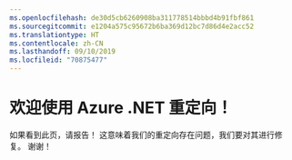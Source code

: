 ```yaml
---
ms.openlocfilehash: de30d5cb6260908ba311778514bbbd4b91fbf861
ms.sourcegitcommit: e1204a575c95672b6ba369d12bc7d86d4e2acc52
ms.translationtype: HT
ms.contentlocale: zh-CN
ms.lasthandoff: 09/10/2019
ms.locfileid: "70875477"
---
```

# <a name="welcome-to-the-azure-net-redirect"></a>欢迎使用 Azure .NET 重定向！

如果看到此页，请报告！ 这意味着我们的重定向存在问题，我们要对其进行修复。
谢谢！
